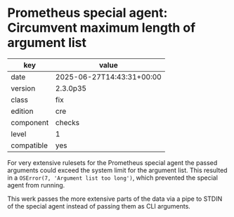 [//]: # (werk v2)
# Prometheus special agent: Circumvent maximum length of argument list

key        | value
---------- | ---
date       | 2025-06-27T14:43:31+00:00
version    | 2.3.0p35
class      | fix
edition    | cre
component  | checks
level      | 1
compatible | yes

For very extensive rulesets for the Prometheus special agent the passed arguments could exceed the system limit for the argument list.
This resulted in a `OSError(7, 'Argument list too long')`, which prevented the special agent from running.

This werk passes the more extensive parts of the data via a pipe to STDIN of the special agent instead of passing them as CLI arguments.
